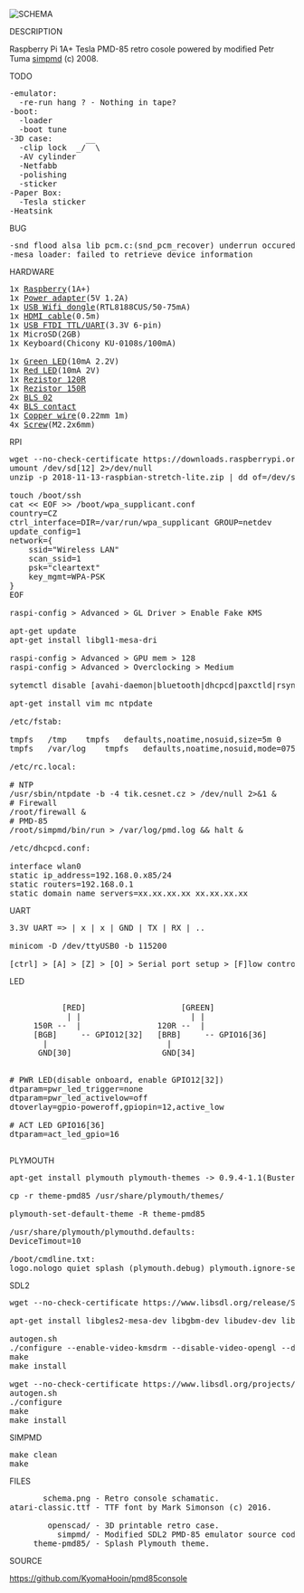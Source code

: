 ![SCHEMA](https://github.com/kyomahooin/pmd85console/raw/master/schema.png "schema")

DESCRIPTION

Raspberry Pi 1A+ Tesla PMD-85 retro cosole powered by modified Petr Tuma <a href="https://github.com/ceresek/simpmd">simpmd</a> (c) 2008.

TODO

<pre>
-emulator:
  -re-run hang ? - Nothing in tape?
-boot:
  -loader
  -boot tune
-3D case:       __
  -clip lock  _/  \
  -AV cylinder
  -Netfabb
  -polishing
  -sticker
-Paper Box:
  -Tesla sticker
-Heatsink
</pre>

BUG

<pre>
-snd flood alsa lib pcm.c:(snd_pcm_recover) underrun occured
-mesa loader: failed to retrieve device information
</pre>

HARDWARE

<pre>
1x <a target="_blank" href="http://rpishop.cz/248-raspberry-pi-1a">Raspberry</a>(1A+)
1x <a target="_blank" href="https://www.ges.cz/cz/usb-napajec-napajeci-adapter-mw-5v-1-2a-sun-usb-GES07507424.html">Power adapter</a>(5V 1.2A)
1x <a target="_blank" href="https://www.mironet.cz/edimax-wireless-nano-usb-20-adapter-80211n-150mbps-sw-wps+dp117994/">USB Wifi dongle</a>(RTL8188CUS/50-75mA)
1x <a target="_blank" href="https://www.czc.cz/gembird-cablexpert-kabel-hdmi-hdmi-0-5m-1-4-m-m-stineny-zlacene-kontakty-cerna/248060/produkt">HDMI cable</a>(0.5m)
1x <a target="_blank" href="https://www.aliexpress.com/item/New-High-Quality-USB-To-TTL-Serial-Module-FTDI-FT232RL-USB-3-3V-5V-To-TTL/32971767031.html">USB FTDI TTL/UART</a>(3.3V 6-pin)
1x MicroSD(2GB)
1x Keyboard(Chicony KU-0108s/100mA)

1x <a target="_blank" href="https://www.ges.cz/cz/l-934gd-GES10700054.html">Green LED</a>(10mA 2.2V)
1x <a target="_blank" href="https://www.ges.cz/cz/l-934id-GES10701762.html">Red LED</a>(10mA 2V)
1x <a target="_blank" href="https://www.ges.cz/cz/rm0207-120r-1-GES05300318.html">Rezistor 120R</a>
1x <a target="_blank" href="https://www.ges.cz/cz/rm0207-150r-1-GES05300319.html">Rezistor 150R</a>
2x <a target="_blank" href="https://www.ges.cz/cz/bls-02-GES06614037.html">BLS 02</a>
4x <a target="_blank" href="https://www.ges.cz/cz/bls-contacts-GES06614047.html">BLS contact</a>
1x <a target="_blank" href="https://www.ges.cz/cz/tas-c130-0-GES13004464.html">Copper wire</a>(0.22mm 1m)
4x <a target="_blank" href="https://www.ges.cz/cz/esst-m2-2x6-GES06814889.html">Screw</a>(M2.2x6mm)
</pre>

RPI

<pre>
wget --no-check-certificate https://downloads.raspberrypi.org/raspbian_lite_latest
umount /dev/sd[12] 2>/dev/null
unzip -p 2018-11-13-raspbian-stretch-lite.zip | dd of=/dev/sda bs=4M

touch /boot/ssh
cat << EOF >> /boot/wpa_supplicant.conf
country=CZ
ctrl_interface=DIR=/var/run/wpa_supplicant GROUP=netdev
update_config=1
network={
	ssid="Wireless LAN"
	scan_ssid=1
	psk="cleartext"
	key_mgmt=WPA-PSK
}
EOF

raspi-config > Advanced > GL Driver > Enable Fake KMS

apt-get update
apt-get install libgl1-mesa-dri

raspi-config > Advanced > GPU mem > 128
raspi-config > Advanced > Overclocking > Medium

sytemctl disable [avahi-daemon|bluetooth|dhcpcd|paxctld|rsync|triggerhappy|nfs-client.target|systemd-timesyncd|apt-daily|apt-daily-upgrade]

apt-get install vim mc ntpdate

/etc/fstab:

tmpfs	/tmp	tmpfs	defaults,noatime,nosuid,size=5m	0	0
tmpfs	/var/log	tmpfs	defaults,noatime,nosuid,mode=0755,size=5m	0	0

/etc/rc.local:

# NTP
/usr/sbin/ntpdate -b -4 tik.cesnet.cz > /dev/null 2>&1 &
# Firewall
/root/firewall &
# PMD-85
/root/simpmd/bin/run > /var/log/pmd.log && halt &

/etc/dhcpcd.conf:

interface wlan0
static ip_address=192.168.0.x85/24
static routers=192.168.0.1
static domain_name_servers=xx.xx.xx.xx xx.xx.xx.xx
</pre>

UART

<pre>
3.3V UART => | x | x | GND | TX | RX | ..

minicom -D /dev/ttyUSB0 -b 115200

[ctrl] > [A] > [Z] > [O] > Serial port setup > [F]low control > Off  
</pre>

LED

<pre>           
           [RED]                    [GREEN]
            | |                       | |
     150R --  |                120R --  |
     [BGB]     -- GPIO12[32]   [BRB]     -- GPIO16[36]
       |                         |
      GND[30]                   GND[34]


# PWR LED(disable onboard, enable GPIO12[32])
dtparam=pwr_led_trigger=none
dtparam=pwr_led_activelow=off
dtoverlay=gpio-poweroff,gpiopin=12,active_low

# ACT LED GPIO16[36]
dtparam=act_led_gpio=16

</pre>

PLYMOUTH

<pre>
apt-get install plymouth plymouth-themes -> 0.9.4-1.1(Buster)

cp -r theme-pmd85 /usr/share/plymouth/themes/

plymouth-set-default-theme -R theme-pmd85

/usr/share/plymouth/plymouthd.defaults:
DeviceTimout=10

/boot/cmdline.txt:
logo.nologo quiet splash (plymouth.debug) plymouth.ignore-serial-consoles vt.global_cursor_default=0
</pre>

SDL2

<pre>
wget --no-check-certificate https://www.libsdl.org/release/SDL2-2.0.9.tar.gz

apt-get install libgles2-mesa-dev libgbm-dev libudev-dev libasound2-dev liblzma-dev

autogen.sh
./configure --enable-video-kmsdrm --disable-video-opengl --disable-video-x11 --disable-video-rpi
make
make install

wget --no-check-certificate https://www.libsdl.org/projects/SDL_ttf/release/SDL2_ttf-2.0.15.tar.gz
autogen.sh
./configure
make
make install
</pre>

SIMPMD

<pre>
make clean
make
</pre>

FILES

<pre>
       schema.png - Retro console schamatic.    
atari-classic.ttf - TTF font by Mark Simonson (c) 2016.

        openscad/ - 3D printable retro case.
          simpmd/ - Modified SDL2 PMD-85 emulator source code by Petr Tuma (c) 2008.
     theme-pmd85/ - Splash Plymouth theme.
</pre>

SOURCE

https://github.com/KyomaHooin/pmd85console

